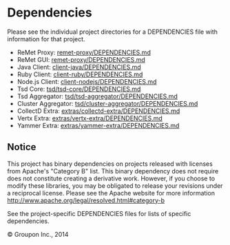 Dependencies
========

Please see the individual project directories for a DEPENDENCIES file with information for that project.

* ReMet Proxy: [remet-proxy/DEPENDENCIES.md](remet-proxy/DEPENDENCIES.md)
* ReMet GUI: [remet-proxy/DEPENDENCIES.md](remet-proxy/DEPENDENCIES.md)
* Java Client: [client-java/DEPENDENCIES.md](client-java/DEPENDENCIES.md)
* Ruby Client: [client-ruby/DEPENDENCIES.md](client-ruby/DEPENDENCIES.md)
* Node.js Client: [client-nodejs/DEPENDENCIES.md](client-nodejs/DEPENDENCIES.md)
* Tsd Core: [tsd/tsd-core/DEPENDENCIES.md](tsd/tsd-core/DEPENDENCIES.md)
* Tsd Aggregator: [tsd/tsd-aggregator/DEPENDENCIES.md](tsd/tsd-aggregator/DEPENDENCIES.md)
* Cluster Aggregator: [tsd/cluster-aggregator/DEPENDENCIES.md](tsd/cluster-aggregator/DEPENDENCIES.md)
* CollectD Extra: [extras/collectd-extra/DEPENDENCIES.md](extras/collectd-extra/DEPENDENCIES.md)
* Vertx Extra: [extras/vertx-extra/DEPENDENCIES.md](extras/vertx-extra/DEPENDENCIES.md)
* Yammer Extra: [extras/yammer-extra/DEPENDENCIES.md](extras/yammer-extra/DEPENDENCIES.md)

Notice
------

This project has binary dependencies on projects released with licenses from Apache's  "Category B" list.
This binary dependency does not require does not constitute creating a derivative work.  However, if you 
choose to modify these libraries, you may be obligated to release your revisions under a reciprocal 
license. Please see the Apache website for more information http://www.apache.org/legal/resolved.html#category-b

See the project-specific DEPENDENCIES files for lists of specific dependencies.

&copy; Groupon Inc., 2014

